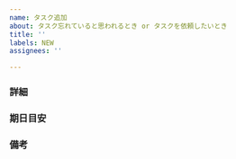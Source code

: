 ```yaml
---
name: タスク追加
about: タスク忘れていると思われるとき or タスクを依頼したいとき
title: ''
labels: NEW
assignees: ''

---
```


### 詳細
<!--
こちらにタスクの詳細を書いて下さい
-->

### 期日目安
<!--
 具体的な完了の日付を記入してください(1週間刻みだと助かります)
特段ない場合は未記入で構いません
-->

### 備考
<!--
別途伝えたいことがあればこちらに記入してください
-->

